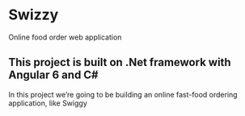 # Swizzy
Online food order web application
## This project is built on .Net framework with Angular 6 and C#
In this project we’re going to be building an online fast-food ordering application, like Swiggy
